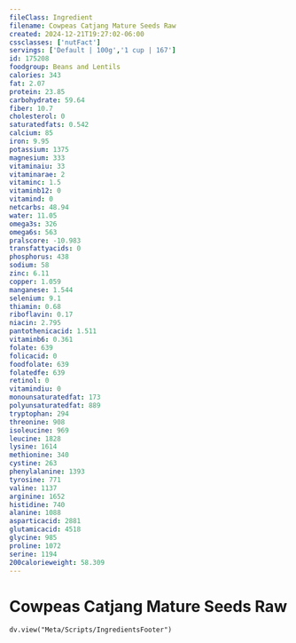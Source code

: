 ```yaml
---
fileClass: Ingredient
filename: Cowpeas Catjang Mature Seeds Raw
created: 2024-12-21T19:27:02-06:00
cssclasses: ['nutFact']
servings: ['Default | 100g','1 cup | 167']
id: 175208
foodgroup: Beans and Lentils
calories: 343
fat: 2.07
protein: 23.85
carbohydrate: 59.64
fiber: 10.7
cholesterol: 0
saturatedfats: 0.542
calcium: 85
iron: 9.95
potassium: 1375
magnesium: 333
vitaminaiu: 33
vitaminarae: 2
vitaminc: 1.5
vitaminb12: 0
vitamind: 0
netcarbs: 48.94
water: 11.05
omega3s: 326
omega6s: 563
pralscore: -10.983
transfattyacids: 0
phosphorus: 438
sodium: 58
zinc: 6.11
copper: 1.059
manganese: 1.544
selenium: 9.1
thiamin: 0.68
riboflavin: 0.17
niacin: 2.795
pantothenicacid: 1.511
vitaminb6: 0.361
folate: 639
folicacid: 0
foodfolate: 639
folatedfe: 639
retinol: 0
vitamindiu: 0
monounsaturatedfat: 173
polyunsaturatedfat: 889
tryptophan: 294
threonine: 908
isoleucine: 969
leucine: 1828
lysine: 1614
methionine: 340
cystine: 263
phenylalanine: 1393
tyrosine: 771
valine: 1137
arginine: 1652
histidine: 740
alanine: 1088
asparticacid: 2881
glutamicacid: 4518
glycine: 985
proline: 1072
serine: 1194
200calorieweight: 58.309
---
```


# Cowpeas Catjang Mature Seeds Raw

```dataviewjs
dv.view("Meta/Scripts/IngredientsFooter")
```
